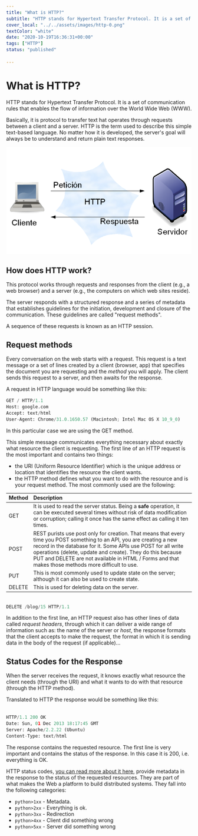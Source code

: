 ```yaml
---
title: "What is HTTP?"
subtitle: "HTTP stands for Hypertext Transfer Protocol. It is a set of communication rules that enables the flow of information over the World Wide Web (WWW)."
cover_local: "../../assets/images/http-0.png"
textColor: "white"
date: "2020-10-19T16:36:31+00:00"
tags: ["HTTP"]
status: "published"

---
```


# What is HTTP?

HTTP stands for Hypertext Transfer Protocol. It is a set of communication rules that enables the flow of information over the World Wide Web (WWW).

Basically, it is protocol to transfer text hat operates through requests between a client and a server. HTTP is the term used to describe this simple text-based language. No matter how it is developed, the server's goal will always be to understand and return plain text responses.


  ![what is http?](../../assets/images/http-3.png)

## How does HTTP work?

This protocol works through requests and responses from the client (e.g., a web browser) and a server (e.g., the computers on which web sites reside). 

The server responds with a structured response and a series of metadata that establishes guidelines for the initiation, development and closure of the communication. These guidelines are called "request methods".

A sequence of these requests is known as an HTTP session.

## Request methods

Every conversation on the web starts with a request. This request is a text message or a set of lines created by a client (browser, app) that specifies the document you are requesting and the *method* you will apply. The client sends this request to a server, and then awaits for the response.

A request in HTTP language would be something like this:

```python
GET / HTTP/1.1 
Host: google.com
Accept: text/html
User-Agent: Chrome/31.0.1650.57 (Macintosh; Intel Mac OS X 10_9_0)
```

In this particular case we are using the GET method. 

This simple message communicates everything necessary about exactly what resource the client is requesting. The first line of an HTTP request is the most important and contains two things:

+ the URI (Uniform Resource Identifier) which is the unique address or location that identifies the resource the client wants.
+ the HTTP method defines what you want to do with the resource and is your request method. The most commonly used are the following:

|**Method** |**Description** |
|:-------------|:--------------|
|GET |It is used to read the server status. Being a **safe** operation, it can be executed several times without risk of data modification or corruption; calling it once has the same effect as calling it ten times.    |
|POST |REST purists use post only for creation. That means that every time you POST something to an API, you are creating a new record in the database for it. Some APIs use POST for all write operations (delete, update and create). They do this because PUT and DELETE are not available in HTML / Forms and that makes those methods more difficult to use.      |
|PUT |This is most commonly used to update state on the server; although it can also be used to create state.     |
|DELETE |This is used for deleting data on the server.


```python

DELETE /blog/15 HTTP/1.1 
```
In addition to the first line, an HTTP request also has other lines of data called _request headers_, through which it can deliver a wide range of information such as: the name of the server or _host_, the response formats that the client accepts to make the request, the format in which it is sending data in the body of the request (if applicable)...


## Status Codes for the Response


When the server receives the request, it knows exactly what resource the client needs (through the URI) and what it wants to do with that resource (through the HTTP method). 

Translated to HTTP the response would be something like this:

```python

HTTP/1.1 200 OK
Date: Sun, 01 Dec 2013 18:17:45 GMT
Server: Apache/2.2.22 (Ubuntu)
Content-Type: text/html
```

The response contains the requested resource. The first line is very important and contains the status of the response. In this case it is 200, i.e. everything is OK.
 
HTTP status codes, [you can read more about it here](https://developer.mozilla.org/es/docs/Web/HTTP/Status), provide metadata in the response to the status of the requested resources. They are part of what makes the Web a platform to build
distributed systems. They fall into the following categories:


+ `python>1xx` - Metadata.
+ `python>2xx` - Everything is ok.
+ `python>3xx` - Redirection
+ `python>4xx` - Client did something wrong
+ `python>5xx` - Server did something wrong


